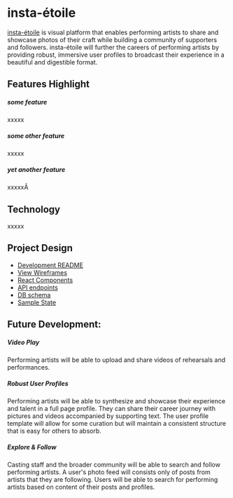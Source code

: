 # insta-étoile

[insta-étoile](www.insta-étoile.com) is visual platform that enables performing artists to share and showcase photos of their craft while building a community of supporters and followers. insta-étoile will further the careers of performing artists by providing robust, immersive user profiles to broadcast their experience in a beautiful and digestible format.

## Features Highlight

##### some feature
xxxxx


##### some other feature
xxxxx


##### yet another feature
xxxxxÂ


## Technology
xxxxx




## Project Design

* [Development README][READMEdev]
* [View Wireframes][wireframes]
* [React Components][components]
* [API endpoints][api-endpoints]
* [DB schema][schema]
* [Sample State][sample-state]

[READMEdev]: docs/READMEdev.md
[wireframes]: docs/wireframes
[components]: docs/component-hierarchy.md
[sample-state]: docs/sample-state.md
[api-endpoints]: docs/api-endpoints.md
[schema]: docs/schema.md

## Future Development:

##### Video Play
Performing artists will be able to upload and share videos of rehearsals and performances.

##### Robust User Profiles
Performing artists will be able to synthesize and showcase their experience and talent in a full page profile.  They can share their career journey with pictures and videos accompanied by supporting text. The user profile template will allow for some curation but will maintain a consistent structure that is easy for others to absorb.

##### Explore & Follow
Casting staff and the broader community will be able to search and follow performing artists.  A user's photo feed will consists only of posts from artists that they are following.  Users will be able to search for performing artists based on content of their posts and profiles.
